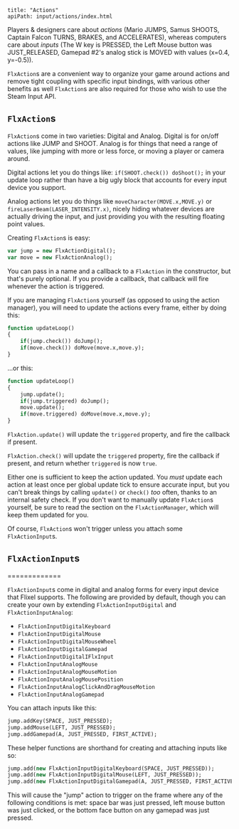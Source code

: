 ```
title: "Actions"
apiPath: input/actions/index.html
```

Players & designers care about *actions* (Mario JUMPS, Samus SHOOTS, Captain 
Falcon TURNS, BRAKES, and ACCELERATES), whereas computers care about *inputs*
(The W key is PRESSED, the Left Mouse button was JUST_RELEASED, Gamepad #2's 
analog stick is MOVED with values (x=0.4, y=-0.5)).

`FlxAction`s are a convenient way to organize your game around actions and 
remove tight coupling with specific input bindings, with various other
benefits as well `FlxAction`s are also required for those who wish to use the 
Steam Input API.

## `FlxAction`s

`FlxAction`s come in two varieties: Digital and Analog. Digital is for on/off 
actions like JUMP and SHOOT. Analog is for things that need a range of values, 
like jumping with more or less force, or moving a player or camera around. 

Digital actions let you do things like: `if(SHOOT.check()) doShoot();` in your 
update loop rather than have a big ugly block that accounts for every input 
device you support.

Analog actions let you do things like `moveCharacter(MOVE.x,MOVE.y)` or 
`fireLaserBeam(LASER_INTENSITY.x)`, nicely hiding whatever devices are actually
driving the input, and just providing you with the resulting floating point 
values.

Creating `FlxAction`s is easy:

```haxe
var jump = new FlxActionDigital();
var move = new FlxActionAnalog();
```

You can pass in a name and a callback to a `FlxAction` in the constructor, but
that's purely optional. If you provide a callback, that callback will fire 
whenever the action is triggered.

If you are managing `FlxAction`s yourself (as opposed to using the action 
manager), you will need to update the actions every frame, either by doing this:

```haxe
function updateLoop()
{
    if(jump.check()) doJump();
    if(move.check()) doMove(move.x,move.y);
}
```

...or this:
```haxe
function updateLoop()
{
    jump.update();
    if(jump.triggered) doJump();
    move.update();
    if(move.triggered) doMove(move.x,move.y);
}
```

`FlxAction.update()` will update the `triggered` property, and fire the callback
if present.

`FlxAction.check()` will update the `triggered` property, fire the callback if present, and return whether `triggered` is now `true`.

Either one is sufficient to keep the action updated. You *must* update each 
action at least once per global update tick to ensure accurate input, but you 
can't break things by calling `update()` or `check()` *too* often, thanks to an internal safety check. If you don't want to manually update `FlxAction`s 
yourself, be sure to read the section on the `FlxActionManager`, which will keep
them updated for you.

Of course, `FlxAction`s won't trigger unless you attach some `FlxActionInput`s.

## `FlxActionInput`s
=============

`FlxActionInput`s come in digital and analog forms for every input device that 
Flixel supports. The following are provided by default, though you can create 
your own by extending `FlxActionInputDigital` and `FlxActionInputAnalog`:

- `FlxActionInputDigitalKeyboard`
- `FlxActionInputDigitalMouse`
- `FlxActionInputDigitalMouseWheel`
- `FlxActionInputDigitalGamepad`
- `FlxActionInputDigitalIFlxInput`
- `FlxActionInputAnalogMouse`
- `FlxActionInputAnalogMouseMotion`
- `FlxActionInputAnalogMousePosition`
- `FlxActionInputAnalogClickAndDragMouseMotion`
- `FlxActionInputAnalogGamepad`

You can attach inputs like this:

```haxe
jump.addKey(SPACE, JUST_PRESSED);
jump.addMouse(LEFT, JUST_PRESSED);
jump.addGamepad(A, JUST_PRESSED, FIRST_ACTIVE);
```

These helper functions are shorthand for creating and attaching inputs like so:
```haxe
jump.add(new FlxActionInputDigitalKeyboard(SPACE, JUST_PRESSED));
jump.add(new FlxActionInputDigitalMouse(LEFT, JUST_PRESSED));
jump.add(new FlxActionInputDigitalGamepad(A, JUST_PRESSED, FIRST_ACTIVE);
```

This will cause the "jump" action to trigger on the frame where any of the
following conditions is met: space bar was just pressed, left mouse button was
just clicked, or the bottom face button on any gamepad was just pressed.





